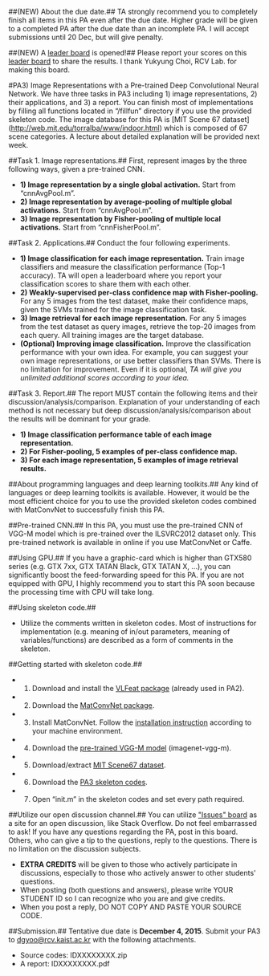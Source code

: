 ##(NEW) About the due date.##
TA strongly recommend you to completely finish all items in this PA even after the due date.
Higher grade will be given to a completed PA after the due date than an incomplete PA.
I will accept submissions until 20 Dec, but will give penalty.

##(NEW) A [leader board](https://docs.google.com/spreadsheets/d/1tV67MSfChC-ah2gn2GU4pQNehc66Pkp4ROgfKyU9WSo/edit?usp=sharing) is opened!##
Please report your scores on this [leader board](https://docs.google.com/spreadsheets/d/1tV67MSfChC-ah2gn2GU4pQNehc66Pkp4ROgfKyU9WSo/edit?usp=sharing) to share the results.
I thank Yukyung Choi, RCV Lab. for making this board.

#PA3) Image Representations with a Pre-trained Deep Convolutional Neural Network.
We have three tasks in PA3 including 1) image representations, 2) their applications, and 3) a report. 
You can finish most of implementations by filling all functions located in “/fillfun” directory if you 
use the provided skeleton code. The image database for this PA is [MIT Scene 67 dataset]
(http://web.mit.edu/torralba/www/indoor.html) which is composed of 67 scene categories. A lecture about 
detailed explanation will be provided next week.

##Task 1. Image representations.##
First, represent images by the three following ways, given a pre-trained CNN.
- **1) Image representation by a single global activation.** Start from “cnnAvgPool.m”.
- **2) Image representation by average-pooling of multiple global activations.** Start from “cnnAvgPool.m”.
- **3) Image representation by Fisher-pooling of multiple local activations.** Start from “cnnFisherPool.m”.

##Task 2. Applications.##
Conduct the four following experiments.
- **1) Image classification for each image representation.** Train image classifiers and measure the 
classification performance (Top-1 accuracy). TA will open a leaderboard where you report your classification 
scores to share them with each other.
- **2) Weakly-supervised per-class confidence map with Fisher-pooling.** For any 5 images from the test dataset, 
make their confidence maps, given the SVMs trained for the image classification task.
- **3) Image retrieval for each image representation.** For any 5 images from the test dataset as query images, 
retrieve the top-20 images from each query. All training images are the target database.
- **(Optional) Improving image classification.** Improve the classification performance with your own idea. 
For example, you can suggest your own image representations, or use better classifiers than SVMs. 
There is no limitation for improvement. Even if it is optional, *TA will give you unlimited additional scores 
according to your idea.*

##Task 3. Report.##
The report MUST contain the following items and their discussion/analysis/comparison. Explanation of your 
understanding of each method is not necessary but deep discussion/analysis/comparison about the results will 
be dominant for your grade.
- **1) Image classification performance table of each image representation.**
- **2) For Fisher-pooling, 5 examples of per-class confidence map.**
- **3) For each image representation, 5 examples of image retrieval results.**

##About programming languages and deep learning toolkits.##
Any kind of languages or deep learning toolkits is available. However, it would be the most efficient choice 
for you to use the provided skeleton codes combined with MatConvNet to successfully finish this PA. 

##Pre-trained CNN.##
In this PA, you must use the pre-trained CNN of VGG-M model which is pre-trained over the ILSVRC2012 dataset only. 
This pre-trained network is available in online if you use MatConvNet or Caffe.

##Using GPU.##
If you have a graphic-card which is higher than GTX580 series (e.g. GTX 7xx, GTX TATAN Black, GTX TATAN X, ...), 
you can significantly boost the feed-forwarding speed for this PA. If you are not equipped with GPU, I highly 
recommend you to start this PA soon because the processing time with CPU will take long. 

##Using skeleton code.##
- Utilize the comments written in skeleton codes. Most of instructions for implementation (e.g. meaning of in/out 
parameters, meaning of variables/functions) are described as a form of comments in the skeleton.

##Getting started with skeleton code.##
- 1) Download and install the [VLFeat package](http://www.vlfeat.org/) (already used in PA2).
- 2) Download the [MatConvNet package](https://github.com/vlfeat/matconvnet).
- 3) Install MatConvNet. Follow the [installation instruction](http://www.vlfeat.org/matconvnet/install/) according 
to your machine environment.
- 4) Download the [pre-trained VGG-M model](http://www.vlfeat.org/matconvnet/pretrained/) (imagenet-vgg-m).
- 5) Download/extract [MIT Scene67 dataset](http://web.mit.edu/torralba/www/indoor.html).
- 6) Download the [PA3 skeleton codes](https://github.com/cvpa3/pa3).
- 7) Open “init.m” in the skeleton codes and set every path required.

##Utilize our open discussion channel.##
You can utilize ["Issues" board](https://github.com/cvpa3/pa3/issues) as a site for an open discussion, like Stack Overflow. Do not feel embarrassed to ask! If you have any questions regarding the PA, post in this board. Others, who can give a tip to the questions, reply to the questions. There is no limitation on the discussion subjects.
- **EXTRA CREDITS** will be given to those who actively participate in discussions, especially to those who actively answer to other students' questions.
- When posting (both questions and answers), please write YOUR STUDENT ID so I can recognize who you are and give credits.
- When you post a reply, DO NOT COPY AND PASTE YOUR SOURCE CODE.

##Submission.##
Tentative due date is **December 4, 2015**.
Submit your PA3 to dgyoo@rcv.kaist.ac.kr with the following attachments.
- Source codes: IDXXXXXXXX.zip
- A report: IDXXXXXXXX.pdf

